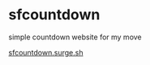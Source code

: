 # sfcountdown
simple countdown website for my move

[sfcountdown.surge.sh](http://sfcountdown.surge.sh)
